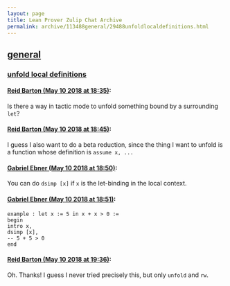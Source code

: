 ```yaml
---
layout: page
title: Lean Prover Zulip Chat Archive 
permalink: archive/113488general/29488unfoldlocaldefinitions.html
---
```


## [general](index.html)
### [unfold local definitions](29488unfoldlocaldefinitions.html)

#### [Reid Barton (May 10 2018 at 18:35)](https://leanprover.zulipchat.com/#narrow/stream/113488-general/topic/unfold%20local%20definitions/near/126372867):
Is there a way in tactic mode to unfold something bound by a surrounding `let`?

#### [Reid Barton (May 10 2018 at 18:45)](https://leanprover.zulipchat.com/#narrow/stream/113488-general/topic/unfold%20local%20definitions/near/126373312):
I guess I also want to do a beta reduction, since the thing I want to unfold is a function whose definition is `assume x, ...`

#### [Gabriel Ebner (May 10 2018 at 18:50)](https://leanprover.zulipchat.com/#narrow/stream/113488-general/topic/unfold%20local%20definitions/near/126373507):
You can do `dsimp [x]` if `x` is the let-binding in the local context.

#### [Gabriel Ebner (May 10 2018 at 18:51)](https://leanprover.zulipchat.com/#narrow/stream/113488-general/topic/unfold%20local%20definitions/near/126373529):
```lean
example : let x := 5 in x + x > 0 :=
begin
intro x,
dsimp [x],
-- 5 + 5 > 0
end
```

#### [Reid Barton (May 10 2018 at 19:36)](https://leanprover.zulipchat.com/#narrow/stream/113488-general/topic/unfold%20local%20definitions/near/126375254):
Oh. Thanks!
I guess I never tried precisely this, but only `unfold` and `rw`.


